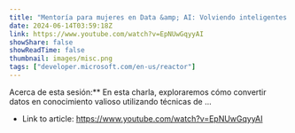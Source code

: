 ```yaml
---
title: "Mentoría para mujeres en Data &amp; AI: Volviendo inteligentes los datos"
date: 2024-06-14T03:59:18Z
link: https://www.youtube.com/watch?v=EpNUwGqyyAI
showShare: false
showReadTime: false
thumbnail: images/misc.png
tags: ["developer.microsoft.com/en-us/reactor"]
---
```

Acerca de esta sesión:** En esta charla, exploraremos cómo convertir datos en conocimiento valioso utilizando técnicas de ...

- Link to article: https://www.youtube.com/watch?v=EpNUwGqyyAI